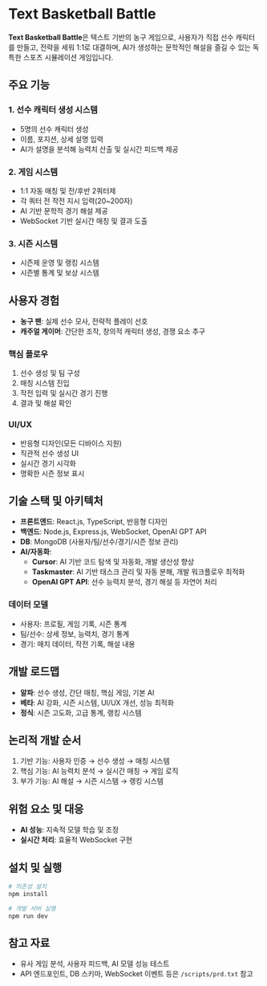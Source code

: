 # Text Basketball Battle

**Text Basketball Battle**은 텍스트 기반의 농구 게임으로, 사용자가 직접 선수 캐릭터를 만들고, 전략을 세워 1:1로 대결하며, AI가 생성하는 문학적인 해설을 즐길 수 있는 독특한 스포츠 시뮬레이션 게임입니다.

## 주요 기능

### 1. 선수 캐릭터 생성 시스템
- 5명의 선수 캐릭터 생성
- 이름, 포지션, 상세 설명 입력
- AI가 설명을 분석해 능력치 산출 및 실시간 피드백 제공

### 2. 게임 시스템
- 1:1 자동 매칭 및 전/후반 2쿼터제
- 각 쿼터 전 작전 지시 입력(20~200자)
- AI 기반 문학적 경기 해설 제공
- WebSocket 기반 실시간 매칭 및 결과 도출

### 3. 시즌 시스템
- 시즌제 운영 및 랭킹 시스템
- 시즌별 통계 및 보상 시스템

## 사용자 경험

- **농구 팬**: 실제 선수 모사, 전략적 플레이 선호
- **캐주얼 게이머**: 간단한 조작, 창의적 캐릭터 생성, 경쟁 요소 추구

### 핵심 플로우
1. 선수 생성 및 팀 구성
2. 매칭 시스템 진입
3. 작전 입력 및 실시간 경기 진행
4. 결과 및 해설 확인

### UI/UX
- 반응형 디자인(모든 디바이스 지원)
- 직관적 선수 생성 UI
- 실시간 경기 시각화
- 명확한 시즌 정보 표시

## 기술 스택 및 아키텍처

- **프론트엔드**: React.js, TypeScript, 반응형 디자인
- **백엔드**: Node.js, Express.js, WebSocket, OpenAI GPT API
- **DB**: MongoDB (사용자/팀/선수/경기/시즌 정보 관리)
- **AI/자동화**:
  - **Cursor**: AI 기반 코드 탐색 및 자동화, 개발 생산성 향상
  - **Taskmaster**: AI 기반 태스크 관리 및 자동 분해, 개발 워크플로우 최적화
  - **OpenAI GPT API**: 선수 능력치 분석, 경기 해설 등 자연어 처리

### 데이터 모델
- 사용자: 프로필, 게임 기록, 시즌 통계
- 팀/선수: 상세 정보, 능력치, 경기 통계
- 경기: 매치 데이터, 작전 기록, 해설 내용

## 개발 로드맵

- **알파**: 선수 생성, 간단 매칭, 핵심 게임, 기본 AI
- **베타**: AI 강화, 시즌 시스템, UI/UX 개선, 성능 최적화
- **정식**: 시즌 고도화, 고급 통계, 랭킹 시스템

## 논리적 개발 순서

1. 기반 기능: 사용자 인증 → 선수 생성 → 매칭 시스템
2. 핵심 기능: AI 능력치 분석 → 실시간 매칭 → 게임 로직
3. 부가 기능: AI 해설 → 시즌 시스템 → 랭킹 시스템

## 위험 요소 및 대응

- **AI 성능**: 지속적 모델 학습 및 조정
- **실시간 처리**: 효율적 WebSocket 구현

## 설치 및 실행

```bash
# 의존성 설치
npm install

# 개발 서버 실행
npm run dev
```

## 참고 자료

- 유사 게임 분석, 사용자 피드백, AI 모델 성능 테스트
- API 엔드포인트, DB 스키마, WebSocket 이벤트 등은 `/scripts/prd.txt` 참고 